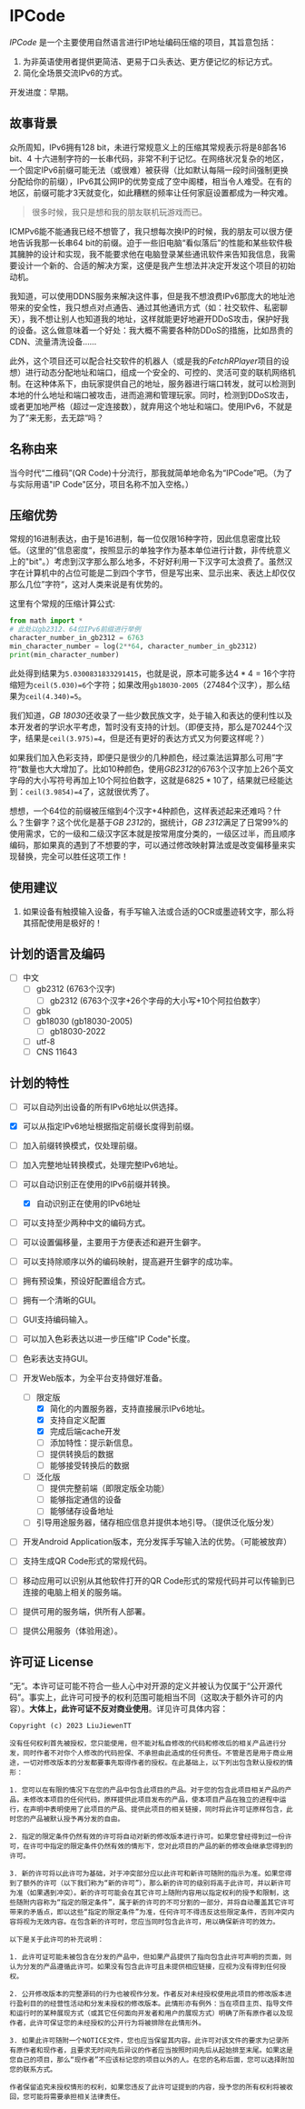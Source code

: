 # IPCode

  *IPCode* 是一个主要使用自然语言进行IP地址编码压缩的项目，其旨意包括：

1. 为非英语使用者提供更简洁、更易于口头表达、更方便记忆的标记方式。
2. 简化全场景交流IPv6的方式。

开发进度：早期。

## 故事背景

  众所周知，IPv6拥有128 bit，未进行常规意义上的压缩其常规表示将是8部各16 bit、4 十六进制字符的一长串代码，非常不利于记忆。在网络状况复杂的地区，一个固定IPv6前缀可能无法（或很难）被获得（比如默认每隔一段时间强制更换分配给你的前缀），IPv6其公网IP的优势变成了空中阁楼，相当令人难受。在有的地区，前缀可能才3天就变化，如此糟糕的频率让任何家庭设置都成为一种灾难。

> 很多时候，我只是想和我的朋友联机玩游戏而已。

  ICMPv6能不能通我已经不想管了，我只想每次换IP的时候，我的朋友可以很方便地告诉我那一长串64 bit的前缀。迫于一些旧电脑“看似落后”的性能和某些软件极其臃肿的设计和实现，我不能要求他在电脑登录某些通讯软件来告知我信息，我需要设计一个新的、合适的解决方案，这便是我产生想法并决定开发这个项目的初始动机。

  我知道，可以使用DDNS服务来解决这件事，但是我不想浪费IPv6那庞大的地址池带来的安全性，我只想点对点通告、通过其他通讯方式（如：社交软件、私密聊天），我不想让别人也知道我的地址，这样就能更好地避开DDoS攻击，保护好我的设备。这么做意味着一个好处：我大概不需要各种防DDoS的措施，比如昂贵的CDN、流量清洗设备……

  此外，这个项目还可以配合社交软件的机器人（或是我的*FetchRPlayer*项目的设想）进行动态分配地址和端口，组成一个安全的、可控的、灵活可变的联机网络机制。在这种体系下，由玩家提供自己的地址，服务器进行端口转发，就可以检测到本地的什么地址和端口被攻击，进而追溯和管理玩家。同时，检测到DDoS攻击，或者更加地严格（超过一定连接数），就弃用这个地址和端口。使用IPv6，不就是为了”来无影，去无踪“吗？

## 名称由来

  当今时代“二维码”(QR Code)十分流行，那我就简单地命名为“IPCode”吧。（为了与实际用语"IP Code"区分，项目名称不加入空格。）

## 压缩优势

常规的16进制表达，由于是16进制，每一位仅限16种字符，因此信息密度比较低。（这里的”信息密度“，按照显示的单独字作为基本单位进行计数，非传统意义上的"bit"。）考虑到汉字那么那么地多，不好好利用一下汉字可太浪费了。虽然汉字在计算机中的占位可能是二到四个字节，但是写出来、显示出来、表达上却仅仅那么几位”字符“，这对人类来说是有优势的。

这里有个常规的压缩计算公式:

```python
from math import *
# 此处以gb2312、64位IPv6前缀进行举例
character_number_in_gb2312 = 6763
min_character_number = log(2**64, character_number_in_gb2312) 
print(min_character_number)
```

此处得到结果为`5.0300831833291415`，也就是说，原本可能多达$4*4=16$个字符缩短为`ceil(5.030)=6`个字符；如果改用`gb18030-2005`（$27484$个汉字），那么结果为`ceil(4.340)=5`。

我们知道，*GB 18030*还收录了一些少数民族文字，处于输入和表达的便利性以及本开发者的学识水平考虑，暂时没有支持的计划。（即便支持，那么是$70244$个汉字，结果是`ceil(3.975)=4`，但是还有更好的表达方式又为何要这样呢？）

如果我们加入色彩支持，即便只是很少的几种颜色，经过乘法运算那么可用”字符“数量也大大增加了。比如10种颜色，使用*GB2312*的6763个汉字加上26个英文字母的大小写符号再加上10个阿拉伯数字，这就是$6825*10$了，结果就已经能达到：`ceil(3.9854)=4`了，这就很优秀了。

想想，一个64位的前缀被压缩到4个汉字+4种颜色，这样表述起来还难吗？什么？生僻字？这个优化是基于*GB 2312*的，据统计，*GB 2312*满足了日常99%的使用需求，它的一级和二级汉字区本就是按常用度分类的，一级区过半，而且顺序编码，那如果真的遇到了不想要的字，可以通过修改映射算法或是改变偏移量来实现替换，完全可以胜任这项工作！

## 使用建议

1. 如果设备有触摸输入设备，有手写输入法或合适的OCR或墨迹转文字，那么将其搭配使用是极好的！

## 计划的语言及编码

- [ ] 中文
  - [ ] gb2312 (6763个汉字)
    - [ ] gb2312 (6763个汉字+26个字母的大小写+10个阿拉伯数字）
  - [ ] gbk
  - [ ] gb18030 (gb18030-2005)
    - [ ] gb18030-2022
  - [ ] utf-8
  - [ ] CNS 11643
    
## 计划的特性

- [ ] 可以自动列出设备的所有IPv6地址以供选择。
- [x] 可以从指定IPv6地址根据指定前缀长度得到前缀。
- [ ] 加入前缀转换模式，仅处理前缀。
- [ ] 加入完整地址转换模式，处理完整IPv6地址。 
- [ ] 可以自动识别正在使用的IPv6前缀并转换。
  - [x] 自动识别正在使用的IPv6地址
- [ ] 可以支持至少两种中文的编码方式。
- [ ] 可以设置偏移量，主要用于方便表述和避开生僻字。
- [ ] 可以支持除顺序以外的编码映射，提高避开生僻字的成功率。  
- [ ] 拥有预设集，预设好配置组合方式。
- [ ] 拥有一个清晰的GUI。
- [ ] GUI支持编码输入。  
- [ ] 可以加入色彩表达以进一步压缩"IP Code"长度。
- [ ] 色彩表达支持GUI。
- [ ] 开发Web版本，为全平台支持做好准备。 
  - [ ] 限定版
    - [x] 简化的内置服务器，支持直接展示IPv6地址。
    - [x] 支持自定义配置
    - [x] 完成后端cache开发
    - [ ] 添加特性：提示新信息。
    - [ ] 提供转换后的数据
    - [ ] 能够接受转换后的数据
  - [ ] 泛化版
    - [ ] 提供完整前端（即限定版全功能）
    - [ ] 能够指定通信的设备
    - [ ] 能够储存设备地址
  - [ ] 引导用途服务器，储存相应信息并提供本地引导。（提供泛化版分发）
- [ ] 开发Android Application版本，充分发挥手写输入法的优势。（可能被放弃）
- [ ] 支持生成QR Code形式的常规代码。  
- [ ] 移动应用可以识别从其他软件打开的QR Code形式的常规代码并可以传输到已连接的电脑上相关的服务端。  
- [ ] 提供可用的服务端，供所有人部署。
- [ ] 提供公用服务（体验用途）。



## 许可证 License

”无“。本许可证可能不符合一些人心中对开源的定义并被认为仅属于“公开源代码”。事实上，此许可可授予的权利范围可能相当不同（这取决于额外许可的内容）。**大体上，此许可证不反对商业使用**。详见许可具体内容：

``` 
Copyright (c) 2023 LiuJiewenTT

没有任何权利首先被授权，您只能使用，但不能对私自修改的代码和修改后的相关产品进行分发，同时作者不对你个人修改的代码担保、不承担由此造成的任何责任。不管是否是用于商业用途，一切对修改版本的分发都要事先取得作者的授权。在此基础上，以下列出包含默认授权的情形：

1. 您可以在有限的情况下在您的产品中包含此项目的产品。对于您的包含此项目相关产品的产品，未修改本项目的任何代码，原样提供此项目发布的产品，使本项目产品在独立的进程中运行，在声明中表明使用了此项目的产品、提供此项目的相关链接，同时将此许可证原样包含，此时您的产品被默认授予再分发的自由。

2. 指定的限定条件仍然有效的许可将自动对新的修改版本进行许可。如果您曾经得到过一份许可，在许可中指定的限定条件仍然有效的情形下，您对此项目的产品的新的修改会继承您得到的许可。

3. 新的许可将以此许可为基础，对于冲突部分应以此许可和新许可随附的指示为准。如果您得到了额外的许可（以下我们称为“新的许可”），那么新的许可的级别将高于此许可，并以新许可为准（如果遇到冲突）。新的许可可能会在其它许可上随附内容用以指定权利的授予和限制，这些随附内容称为“指定的限定条件”，属于新的许可的不可分割的一部分，并将自动覆盖其它许可带来的矛盾点，即以这些“指定的限定条件”为准，任何许可不得违反这些限定条件，否则冲突内容将视为无效内容。在包含新的许可时，您应当同时包含此许可，用以确保新许可的效力。

以下是关于此许可的补充说明：

1. 此许可证可能未被包含在分发的产品中，但如果产品提供了指向包含此许可声明的页面，则认为分发的产品遵循此许可。如果没有包含此许可且未提供相应链接，应视为没有得到任何授权。

2. 公开修改版本的完整源码的行为也被视作分发。作者反对未经授权使用此项目的修改版本进行盈利目的的经营性活动和分发未授权的修改版本。此情形亦有例外：当在项目主页、指导文件和运行时的某种展现方式（或其它任何面向开发者和用户的展现方式）明确了所有原作者以及现作者，此许可保证您的未经授权的公开行为将被排除在此情形外。

3. 如果此许可随附一个NOTICE文件，您也应当保留其内容。此许可对该文件的要求为记录所有原作者和现作者，且要求无时间先后异议的作者应当按照时间先后从起始排至末尾。如果这是您自己的项目，那么“现作者”不应该标记您的项目以外的人。在您的名称后面，您可以选择附加您的联系方式。

作者保留追究未授权情形的权利，如果您违反了此许可证提到的内容，授予您的所有权利将被收回，您可能将需要承担相关法律责任。
```